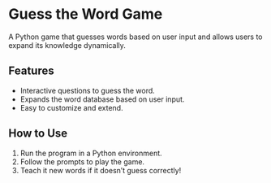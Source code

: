 # Guess the Word Game  
A Python game that guesses words based on user input and allows users to expand its knowledge dynamically.  

## Features  
- Interactive questions to guess the word.  
- Expands the word database based on user input.  
- Easy to customize and extend.  

## How to Use  
1. Run the program in a Python environment.  
2. Follow the prompts to play the game.  
3. Teach it new words if it doesn’t guess correctly!  
